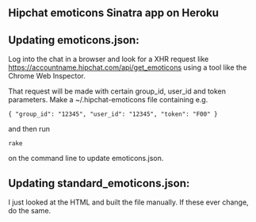 ## Hipchat emoticons Sinatra app on Heroku

## Updating emoticons.json:

Log into the chat in a browser and look for a XHR request like
https://accountname.hipchat.com/api/get_emoticons using a tool
like the Chrome Web Inspector.

That request will be made with certain group_id, user_id and token
parameters. Make a ~/.hipchat-emoticons file containing e.g.

    { "group_id": "12345", "user_id": "12345", "token": "F00" }

and then run

    rake

on the command line to update emoticons.json.

## Updating standard\_emoticons.json:

I just looked at the HTML and built the file manually.
If these ever change, do the same.

